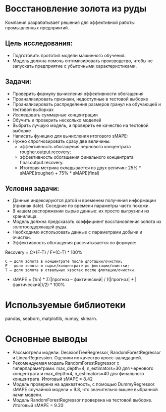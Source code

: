 # Восстановление золота из руды

Компания разрабатывает решения для эффективной работы промышленных предприятий.

## Цель исследования:
- Подготовить прототип модели машинного обучения.
- Модель должна помочь оптимизировать производство, чтобы не запускать предприятие с убыточными характеристиками.

## Задачи:
- Проверить формулу вычисления эффективности обогащения
- Проанализировать признаки, недоступные в тестовой выборке
- Проанализировать распределения размеров гранул на обучающей и тестовой выборках
- Исследовать суммарные концентрации
- Обучить и проверить несколько моделей
- Выбрать лучшую модель, и проверить ее качество на тестовой выборке
- Написать функцию для вычисления итогового sMAPE:
- Нужно спрогнозировать сразу две величины:
    - эффективность обогащения чернового концентрата rougher.output.recovery;
    - эффективность обогащения финального концентрата final.output.recovery.
    - Итоговая метрика складывается из двух величин: 25% * sMAPE(rougher) + 75% * sMAPE(final)
    
## Условия задачи:
- Данные индексируются датой и временем получения информации (признак date). Соседние по времени параметры часто похожи.
- В нашем распоряжении сырые данные: их просто выгрузили из хранилища.
- Модель должна предсказать коэффициент восстановления золота из золотосодержащей руды. 
- Необходимо использовать данные с параметрами добычи и очистки. 
- Эффективность обогащения рассчитывается по формуле: 

Recovery = C*(F-T) / F*(C-T) * 100%

    C — доля золота в концентрате после флотации/очистки;
    F — доля золота в сырье/концентрате до флотации/очистки;
    T — доля золота в отвальных хвостах после флотации/очистки.

- sMAPE = (1/n) * Σ(|прогноз – фактический| / ((|прогноз| + |фактический|)/2) * 100%
  
# Используемые библиотеки
pandas, seaborn, matplotlib, numpy, sklearn.

# Основные выводы
- Рассмотрели модели: DecisionTreeRegressor, RandomForestRegressor и LinearRegression. Оценили их качество кросс-валидацией.
- Рекомендуемая модель RandomForestRegressor с гиперпараметрами: max_depth=4, n_estimators=30 для чернового концентрата и max_depth=4, n_estimators=40 для финального концентрата. Итоговый sMAPE = 8.42
- Модель проверена на адекватность, с помощью DummyRegressor. sMAPE случайной модели = 9.8, что значительно вышее выбранной нами модели.
- Модель RandomForestRegressor проверена на тестовой выборке. Итоговый sMAPE = 9.20
